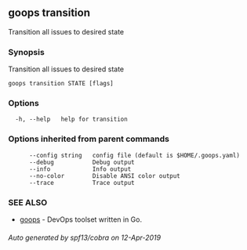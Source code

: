 ## goops transition

Transition all issues to desired state

### Synopsis

Transition all issues to desired state

```
goops transition STATE [flags]
```

### Options

```
  -h, --help   help for transition
```

### Options inherited from parent commands

```
      --config string   config file (default is $HOME/.goops.yaml)
      --debug           Debug output
      --info            Info output
      --no-color        Disable ANSI color output
      --trace           Trace output
```

### SEE ALSO

* [goops](goops.md)	 - DevOps toolset written in Go.

###### Auto generated by spf13/cobra on 12-Apr-2019
